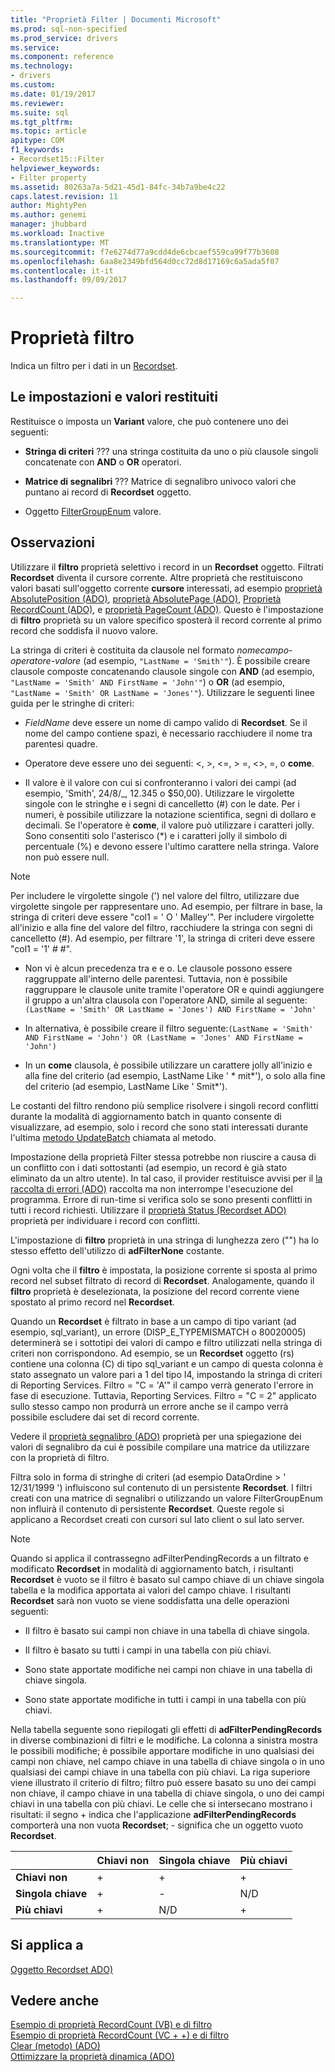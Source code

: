 ```yaml
---
title: "Proprietà Filter | Documenti Microsoft"
ms.prod: sql-non-specified
ms.prod_service: drivers
ms.service: 
ms.component: reference
ms.technology:
- drivers
ms.custom: 
ms.date: 01/19/2017
ms.reviewer: 
ms.suite: sql
ms.tgt_pltfrm: 
ms.topic: article
apitype: COM
f1_keywords:
- Recordset15::Filter
helpviewer_keywords:
- Filter property
ms.assetid: 80263a7a-5d21-45d1-84fc-34b7a9be4c22
caps.latest.revision: 11
author: MightyPen
ms.author: genemi
manager: jhubbard
ms.workload: Inactive
ms.translationtype: MT
ms.sourcegitcommit: f7e6274d77a9cdd4de6cbcaef559ca99f77b3608
ms.openlocfilehash: 6aa8e2349bfd564d0cc72d8d17169c6a5ada5f07
ms.contentlocale: it-it
ms.lasthandoff: 09/09/2017

---
```

# <a name="filter-property"></a>Proprietà filtro
Indica un filtro per i dati in un [Recordset](../../../ado/reference/ado-api/recordset-object-ado.md).  
  
## <a name="settings-and-return-values"></a>Le impostazioni e valori restituiti  
 Restituisce o imposta un **Variant** valore, che può contenere uno dei seguenti:  
  
-   **Stringa di criteri** ??? una stringa costituita da uno o più clausole singoli concatenate con **AND** o **OR** operatori.  
  
-   **Matrice di segnalibri** ??? Matrice di segnalibro univoco valori che puntano ai record di **Recordset** oggetto.  
  
-   Oggetto [FilterGroupEnum](../../../ado/reference/ado-api/filtergroupenum.md) valore.  
  
## <a name="remarks"></a>Osservazioni  
 Utilizzare il **filtro** proprietà selettivo i record in un **Recordset** oggetto. Filtrati **Recordset** diventa il cursore corrente. Altre proprietà che restituiscono valori basati sull'oggetto corrente **cursore** interessati, ad esempio [proprietà AbsolutePosition (ADO)](../../../ado/reference/ado-api/absoluteposition-property-ado.md), [proprietà AbsolutePage (ADO)](../../../ado/reference/ado-api/absolutepage-property-ado.md), [ Proprietà RecordCount (ADO)](../../../ado/reference/ado-api/recordcount-property-ado.md), e [proprietà PageCount (ADO)](../../../ado/reference/ado-api/pagecount-property-ado.md). Questo è l'impostazione di **filtro** proprietà su un valore specifico sposterà il record corrente al primo record che soddisfa il nuovo valore.  
  
 La stringa di criteri è costituita da clausole nel formato *nomecampo-operatore-valore* (ad esempio, `"LastName = 'Smith'"`). È possibile creare clausole composte concatenando clausole singole con **AND** (ad esempio, `"LastName = 'Smith' AND FirstName = 'John'"`) o **OR** (ad esempio, `"LastName = 'Smith' OR LastName = 'Jones'"`). Utilizzare le seguenti linee guida per le stringhe di criteri:  
  
-   *FieldName* deve essere un nome di campo valido di **Recordset**. Se il nome del campo contiene spazi, è necessario racchiudere il nome tra parentesi quadre.  
  
-   Operatore deve essere uno dei seguenti: \<, >, \<=, > =, <>, =, o **come**.  
  
-   Il valore è il valore con cui si confronteranno i valori dei campi (ad esempio, 'Smith', 24/8/&#95;, 12.345 o $50,00). Utilizzare le virgolette singole con le stringhe e i segni di cancelletto (#) con le date. Per i numeri, è possibile utilizzare la notazione scientifica, segni di dollaro e decimali. Se l'operatore è **come**, il valore può utilizzare i caratteri jolly. Sono consentiti solo l'asterisco (*) e i caratteri jolly il simbolo di percentuale (%) e devono essere l'ultimo carattere nella stringa. Valore non può essere null.  
  
> [!NOTE]
>  Per includere le virgolette singole (') nel valore del filtro, utilizzare due virgolette singole per rappresentare uno. Ad esempio, per filtrare in base, la stringa di criteri deve essere "col1 = ' O ' Malley'". Per includere virgolette all'inizio e alla fine del valore del filtro, racchiudere la stringa con segni di cancelletto (#). Ad esempio, per filtrare '1', la stringa di criteri deve essere "col1 = '1' # #".  
  
-   Non vi è alcun precedenza tra e e o. Le clausole possono essere raggruppate all'interno delle parentesi. Tuttavia, non è possibile raggruppare le clausole unite tramite l'operatore OR e quindi aggiungere il gruppo a un'altra clausola con l'operatore AND, simile al seguente:`(LastName = 'Smith' OR LastName = 'Jones') AND FirstName = 'John'`  
  
-   In alternativa, è possibile creare il filtro seguente:`(LastName = 'Smith' AND FirstName = 'John') OR (LastName = 'Jones' AND FirstName = 'John')`  
  
-   In un **come** clausola, è possibile utilizzare un carattere jolly all'inizio e alla fine del criterio (ad esempio, LastName Like ' * mit\*'), o solo alla fine del criterio (ad esempio, LastName Like ' Smit\*').  
  
 Le costanti del filtro rendono più semplice risolvere i singoli record conflitti durante la modalità di aggiornamento batch in quanto consente di visualizzare, ad esempio, solo i record che sono stati interessati durante l'ultima [metodo UpdateBatch](../../../ado/reference/ado-api/updatebatch-method.md) chiamata al metodo.  
  
 Impostazione della proprietà Filter stessa potrebbe non riuscire a causa di un conflitto con i dati sottostanti (ad esempio, un record è già stato eliminato da un altro utente). In tal caso, il provider restituisce avvisi per il [la raccolta di errori (ADO)](../../../ado/reference/ado-api/errors-collection-ado.md) raccolta ma non interrompe l'esecuzione del programma. Errore di run-time si verifica solo se sono presenti conflitti in tutti i record richiesti. Utilizzare il [proprietà Status (Recordset ADO)](../../../ado/reference/ado-api/status-property-ado-recordset.md) proprietà per individuare i record con conflitti.  
  
 L'impostazione di **filtro** proprietà in una stringa di lunghezza zero ("") ha lo stesso effetto dell'utilizzo di **adFilterNone** costante.  
  
 Ogni volta che il **filtro** è impostata, la posizione corrente si sposta al primo record nel subset filtrato di record di **Recordset**. Analogamente, quando il **filtro** proprietà è deselezionata, la posizione del record corrente viene spostato al primo record nel **Recordset**.  
  
 Quando un **Recordset** è filtrato in base a un campo di tipo variant (ad esempio, sql_variant), un errore (DISP_E_TYPEMISMATCH o 80020005) determinerà se i sottotipi dei valori di campo e filtro utilizzati nella stringa di criteri non corrispondono. Ad esempio, se un **Recordset** oggetto (rs) contiene una colonna (C) di tipo sql_variant e un campo di questa colonna è stato assegnato un valore pari a 1 del tipo I4, impostando la stringa di criteri di Reporting Services. Filtro = "C = 'A'" il campo verrà generato l'errore in fase di esecuzione. Tuttavia, Reporting Services. Filtro = "C = 2" applicato sullo stesso campo non produrrà un errore anche se il campo verrà possibile escludere dai set di record corrente.  
  
 Vedere il [proprietà segnalibro (ADO)](../../../ado/reference/ado-api/bookmark-property-ado.md) proprietà per una spiegazione dei valori di segnalibro da cui è possibile compilare una matrice da utilizzare con la proprietà di filtro.  
  
 Filtra solo in forma di stringhe di criteri (ad esempio DataOrdine > ' 12/31/1999 ') influiscono sul contenuto di un persistente **Recordset**. I filtri creati con una matrice di segnalibri o utilizzando un valore FilterGroupEnum non influirà il contenuto di persistente **Recordset**. Queste regole si applicano a Recordset creati con cursori sul lato client o sul lato server.  
  
> [!NOTE]
>  Quando si applica il contrassegno adFilterPendingRecords a un filtrato e modificato **Recordset** in modalità di aggiornamento batch, i risultanti **Recordset** è vuoto se il filtro è basato sul campo chiave di un chiave singola tabella e la modifica apportata ai valori del campo chiave. I risultanti **Recordset** sarà non vuoto se viene soddisfatta una delle operazioni seguenti:  
  
-   Il filtro è basato sui campi non chiave in una tabella di chiave singola.  
  
-   Il filtro è basato su tutti i campi in una tabella con più chiavi.  
  
-   Sono state apportate modifiche nei campi non chiave in una tabella di chiave singola.  
  
-   Sono state apportate modifiche in tutti i campi in una tabella con più chiavi.  
  
 Nella tabella seguente sono riepilogati gli effetti di **adFilterPendingRecords** in diverse combinazioni di filtri e le modifiche. La colonna a sinistra mostra le possibili modifiche; è possibile apportare modifiche in uno qualsiasi dei campi non chiave, nel campo chiave in una tabella di chiave singola o in uno qualsiasi dei campi chiave in una tabella con più chiavi. La riga superiore viene illustrato il criterio di filtro; filtro può essere basato su uno dei campi non chiave, il campo chiave in una tabella di chiave singola, o uno dei campi chiavi in una tabella con più chiavi. Le celle che si intersecano mostrano i risultati: il segno + indica che l'applicazione **adFilterPendingRecords** comporterà una non vuota **Recordset**; - significa che un oggetto vuoto **Recordset**.  
  
||Chiavi non|Singola chiave|Più chiavi|  
|-|--------------|----------------|-------------------|  
|**Chiavi non**|+|+|+|  
|**Singola chiave**|+|-|N/D|  
|**Più chiavi**|+|N/D|+|  
  
## <a name="applies-to"></a>Si applica a  
 [Oggetto Recordset ADO)](../../../ado/reference/ado-api/recordset-object-ado.md)  
  
## <a name="see-also"></a>Vedere anche  
 [Esempio di proprietà RecordCount (VB) e di filtro](../../../ado/reference/ado-api/filter-and-recordcount-properties-example-vb.md)   
 [Esempio di proprietà RecordCount (VC + +) e di filtro](../../../ado/reference/ado-api/filter-and-recordcount-properties-example-vc.md)   
 [Clear (metodo) (ADO)](../../../ado/reference/ado-api/clear-method-ado.md)   
 [Ottimizzare la proprietà dinamica (ADO)](../../../ado/reference/ado-api/optimize-property-dynamic-ado.md)

